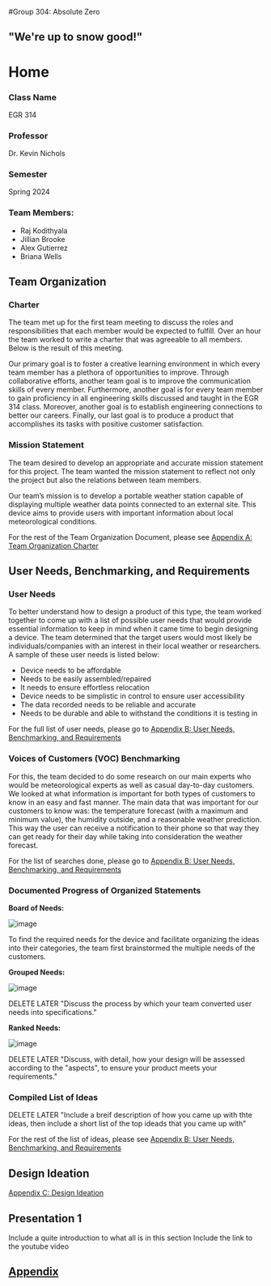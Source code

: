 

#Group 304: Absolute Zero

## "We're up to snow good!"

# Home

### Class Name
EGR 314

### Professor
Dr. Kevin Nichols

### Semester
Spring 2024

### Team Members:
* Raj Kodithyala
* Jillian Brooke
* Alex Gutierrez
* Briana Wells

## Team Organization

### Charter

The team met up for the first team meeting to discuss the roles and responsibilities that each member would be expected to fulfill. Over an hour the team worked to write a charter that was agreeable to all members. Below is the result of this meeting.

Our primary goal is to foster a creative learning environment in which every team member has a plethora of opportunities to improve. Through collaborative efforts, another team goal is to improve the communication skills of every member. Furthermore, another goal is for every team member to gain proficiency in all engineering skills discussed and taught in the EGR 314 class. Moreover, another goal is to establish engineering connections to better our careers. Finally, our last goal is to produce a product that accomplishes its tasks with positive customer satisfaction.

### Mission Statement

The team desired to develop an appropriate and accurate mission statement for this project. The team wanted the mission statement to reflect not only the project but also the relations between team members.

Our team’s mission is to develop a portable weather station capable of displaying multiple weather data points connected to an external site. This device aims to provide users with important information about local meteorological conditions.

For the rest of the Team Organization Document, please see 
[Appendix A: Team Organization Charter](TeamOrganizationCharter.md)

## User Needs, Benchmarking, and Requirements

### User Needs

To better understand how to design a product of this type, the team worked together to come up with a list of possible user needs that would provide essential information to keep in mind when it came time to begin designing a device. The team determined that the target users would most likely be individuals/companies with an interest in their local weather or researchers. A sample of these user needs is listed below:

* Device needs to be affordable
* Needs to be easily assembled/repaired
* It needs to ensure effortless relocation
* Device needs to be simplistic in control to ensure user accessibility
* The data recorded needs to be reliable and accurate
* Needs to be durable and able to withstand the conditions it is testing in

For the full list of user needs, please go to [Appendix B: User Needs, Benchmarking, and Requirements](UserNeedsBenchmarking&Requirements.md)

### Voices of Customers (VOC) Benchmarking 

For this, the team decided to do some research on our main experts who would be meteorological experts as well as casual day-to-day customers. We looked at what information is important for both types of customers to know in an easy and fast manner. The main data that was important for our customers to know was: the temperature forecast (with a maximum and minimum value), the humidity outside, and a reasonable weather prediction. This way the user can receive a notification to their phone so that way they can get ready for their day while taking into consideration the weather forecast.

For the list of searches done, please go to [Appendix B: User Needs, Benchmarking, and Requirements](UserNeedsBenchmarking&Requirements.md)

### Documented Progress of Organized Statements

**Board of Needs:** 

![image](https://github.com/Abs0lute-Zer0/AbsoluteZero.github.io/assets/156485138/1c50efb9-c2e4-46b3-be68-892ffd01acc7)

To find the required needs for the device and facilitate organizing the ideas into their categories, the team first brainstormed the multiple needs of the customers.

**Grouped Needs:**

![image](https://github.com/Abs0lute-Zer0/AbsoluteZero.github.io/assets/156485138/1ac142df-68d1-4513-b9c8-efc182f107dd)

DELETE LATER "Discuss the process by which your team converted user needs into specifications."

**Ranked Needs:**

![image](https://github.com/Abs0lute-Zer0/AbsoluteZero.github.io/assets/156485138/8c476fa1-5221-4085-8f3c-b90763efc028)

DELETE LATER "Discuss, with detail, how your design will be assessed according to the "aspects", to ensure your product meets your requirements."

### Compiled List of Ideas

DELETE LATER "Include a breif description of how you came up with thte ideas, then include a short list of the top ideads that you came up with"

For the rest of the list of ideas, please see 
[Appendix B: User Needs, Benchmarking, and Requirements](UserNeedsBenchmarking&Requirements.md)

## Design Ideation

[Appendix C: Design Ideation](DesignIdeation.md)

## Presentation 1

Include a quite introduction to what all is in this section
Include the link to the youtube video

## [Appendix](Appendix.github.md)

